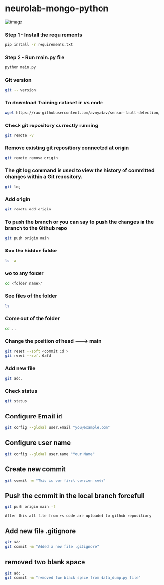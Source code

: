 # neurolab-mongo-python

![image](https://user-images.githubusercontent.com/57321948/196933065-4b16c235-f3b9-4391-9cfe-4affcec87c35.png)

### Step 1 - Install the requirements

```bash
pip install -r requirements.txt
```

### Step 2 - Run main.py file

```bash
python main.py
```

### Git version

```bash
git -- version
```

### To download Training dataset in vs code

```bash
wget https://raw.githubusercontent.com/avnyadav/sensor-fault-detection/main/aps_failure_training_set1.csv
```

### Check git repository currectly running

```bash
git remote -v
```

### Remove existing git repositiory connected at origin

```bash
git remote remove origin
```

### The git log command is used to view the history of committed changes within a Git repository.

```bash
git log
```

### Add origin

```bash
git remote add origin
```

### To push the branch or you can say to push the changes in the branch to the Github repo

```bash
git push origin main
```

### See the hidden folder
```bash
ls -a
```

### Go to any folder
```bash
cd <folder name>/
```

### See files of the folder
```bash
ls
```

### Come out of the folder
```bash
cd ..
```

### Change the position of head ---> main
```bash
git reset --soft <commit id >
git reset --soft 6afd
```

### Add new file
```bash
git add.
```

### Check status
```bash
git status
```

## Configure Email id
```bash
git config --global user.email "you@example.com"
```


## Configure user name
```bash
git config --global user.name "Your Name"
```


## Create new commit
```bash
git commit -m "This is our first version code"
```


## Push the commit in the local branch forcefull
```bash
git push origin main -f

After this all file from vs code are uploaded to github repositiory
```


## Add new file .gitignore
``` bash
git add .
git commit -m "Added a new file .gitignore"
```


## removed two blank space 
```bash
git add .
git commit -m "removed two black space from data_dump.py file"
```
